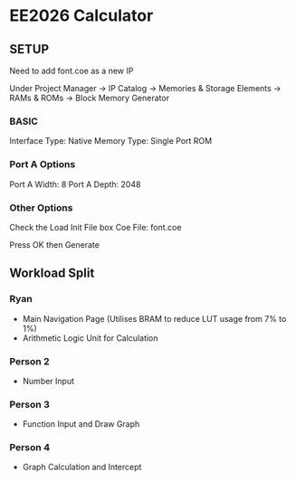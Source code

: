 # EE2026 Calculator

## SETUP 
Need to add font.coe as a new IP

Under Project Manager -> IP Catalog -> Memories & Storage Elements -> RAMs & ROMs -> Block Memory Generator

### BASIC
Interface Type: Native
Memory Type: Single Port ROM

### Port A Options
Port A Width: 8
Port A Depth: 2048

### Other Options
Check the Load Init File box
Coe File: font.coe

Press OK then Generate

## Workload Split

### Ryan
- Main Navigation Page (Utilises BRAM to reduce LUT usage from 7% to 1%)
- Arithmetic Logic Unit for Calculation

### Person 2
- Number Input

### Person 3 
- Function Input and Draw Graph

### Person 4
- Graph Calculation and Intercept 